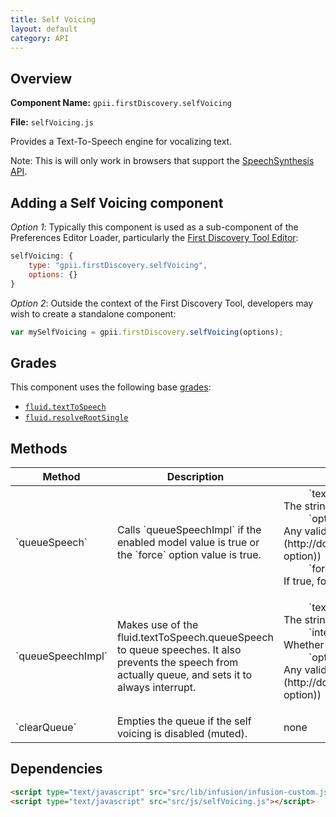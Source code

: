 ```yaml
---
title: Self Voicing
layout: default
category: API
---
```


## Overview

**Component Name:** `gpii.firstDiscovery.selfVoicing`

**File:** `selfVoicing.js`

Provides a Text-To-Speech engine for vocalizing text.

Note: This is will only work in browsers that support the
[SpeechSynthesis API](https://dvcs.w3.org/hg/speech-api/raw-file/tip/speechapi.html#tts-section).

## Adding a Self Voicing component


*Option 1*: Typically this component is used as a sub-component of the Preferences Editor Loader,
particularly the [First Discovery Tool Editor](firstDiscoveryEditor.md):
```javascript
selfVoicing: {
    type: "gpii.firstDiscovery.selfVoicing",
    options: {}
}
```

*Option 2*: Outside the context of the First Discovery Tool, developers may wish to create a standalone component:
```javascript
var mySelfVoicing = gpii.firstDiscovery.selfVoicing(options);
```

## Grades

This component uses the following base
[grades](http://docs.fluidproject.org/infusion/development/ComponentGrades.html):

* [`fluid.textToSpeech`](http://docs.fluidproject.org/infusion/development/TextToSpeechAPI.html)
* [`fluid.resolveRootSingle`](http://docs.fluidproject.org/infusion/development/Contexts.html#global-components-fluid-resolveroot-and-fluid-resolverootsingle-)

## Methods

<table>
    <thead>
        <tr><th>Method</th><th>Description</th><th>Parameters</th></tr>
    </thead>
    <tbody>
        <tr>
            <td>`queueSpeech`</td>
            <td>Calls `queueSpeechImpl` if the enabled model value is true or the `force` option value is true.</td>
            <td>
                <dl>
                    <dd>`text` (string)</dd>
                    <dt>The string of text to be voiced</dt>
                    <dd>`options` (Object)</dd>
                    <dt>Any valid speech utterance options (see: [`utteranceOpts`](http://docs.fluidproject.org/infusion/development/TextToSpeechAPI.html#utteranceopts-option))</dt>
                    <dd>`force` (string)</dd>
                    <dt>If true, force to turn on the self voicing</dt>
                </dl>
            </td>
        </tr>
        <tr>
            <td>`queueSpeechImpl`</td>
            <td>Makes use of the fluid.textToSpeech.queueSpeech to queue speeches. It also prevents the speech from actually queue, and sets it to always interrupt.</td>
            <td>
                <dl>
                    <dd>`text` (string)</dd>
                    <dt>The string of text to be voiced</dt>
                    <dd>`interrupt` (boolean)</dd>
                    <dt>Whether or not to stop the self voicing</dt>
                    <dd>`options` (Object)</dd>
                    <dt>Any valid speech utterance options (see: [`utteranceOpts`](http://docs.fluidproject.org/infusion/development/TextToSpeechAPI.html#utteranceopts-option))</dt>
                </dl>
            </td>
        </tr>
        <tr>
            <td>`clearQueue`</td>
            <td>Empties the queue if the self voicing is disabled (muted).</td>
            <td>none</td>
        </tr>
    </tbody>
</table>

## Dependencies

```html
<script type="text/javascript" src="src/lib/infusion/infusion-custom.js"></script>
<script type="text/javascript" src="src/js/selfVoicing.js"></script>
```

